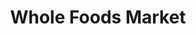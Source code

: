 ---
title: "Whole Foods Market"
url: /atlanta/whole-foods-market-west-paces-ferry-road-northwest/
shop: Supermarkt
---